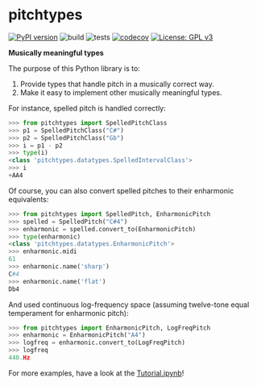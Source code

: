 # pitchtypes

[![PyPI version](https://badge.fury.io/py/pitchtypes.svg)](https://badge.fury.io/py/pitchtypes)
![build](https://github.com/DCMLab/pitchtypes/workflows/build/badge.svg)
![tests](https://github.com/DCMLab/pitchtypes/workflows/tests/badge.svg)
[![codecov](https://codecov.io/gh/DCMLab/pitchtypes/branch/main/graph/badge.svg)](https://codecov.io/gh/DCMLab/pitchtypes)
[![License: GPL v3](https://img.shields.io/badge/License-GPLv3-blue.svg)](https://www.gnu.org/licenses/gpl-3.0)

**Musically meaningful types**

The purpose of this Python library is to:

1. Provide types that handle pitch in a musically correct way.
2. Make it easy to implement other musically meaningful types.

For instance, spelled pitch is handled correctly:

```python
>>> from pitchtypes import SpelledPitchClass
>>> p1 = SpelledPitchClass("C#")
>>> p2 = SpelledPitchClass("Gb")
>>> i = p1 - p2
>>> type(i)
<class 'pitchtypes.datatypes.SpelledIntervalClass'>
>>> i
+AA4
```

Of course, you can also convert spelled pitches to their enharmonic equivalents:

```python
>>> from pitchtypes import SpelledPitch, EnharmonicPitch
>>> spelled = SpelledPitch("C#4")
>>> enharmonic = spelled.convert_to(EnharmonicPitch)
>>> type(enharmonic)
<class 'pitchtypes.datatypes.EnharmonicPitch'>
>>> enharmonic.midi
61
>>> enharmonic.name('sharp')
C#4
>>> enharmonic.name('flat')
Db4
```

And used continuous log-frequency space (assuming twelve-tone equal temperament for enharmonic pitch):

```python
>>> from pitchtypes import EnharmonicPitch, LogFreqPitch
>>> enharmonic = EnharmonicPitch("A4")
>>> logfreq = enharmonic.convert_to(LogFreqPitch)
>>> logfreq
440.Hz
```
For more examples, have a look at the [Tutorial.ipynb](Tutorial.ipynb)!
